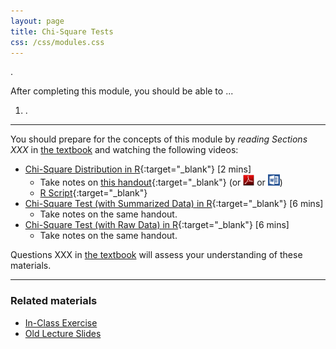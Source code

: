 ```yaml
---
layout: page
title: Chi-Square Tests
css: /css/modules.css
---
```


<div class="ILOs">
<p>.</p>

<p>After completing this module, you should be able to ...</p>

<ol>
  <li>.</li>
</ol>
</div>

----

You should prepare for the concepts of this module by *reading Sections XXX* in [the textbook](../../book/) and watching the following videos:

* [Chi-Square Distribution in R](https://vimeo.com/user45324800/chisqdistribution){:target="_blank"} [2 mins]
    * Take notes on [this handout](RHO.html){:target="_blank"} (or [![PDF](../../img/pdf.png)](RHO.pdf) or [![MSWord](../../img/word.png)](RHO.docx))
    * [R Script](RHO.R){:target="_blank"}
* [Chi-Square Test (with Summarized Data) in R](){:target="_blank"} [6 mins]
    * Take notes on the same handout.
* [Chi-Square Test (with Raw Data) in R](){:target="_blank"} [6 mins]
    * Take notes on the same handout.
    
Questions XXX in [the textbook](../../book/) will assess your understanding of these materials.

----

### Related materials

* [In-Class Exercise](CE.html)
* [Old Lecture Slides](PPT_old.pptx)
